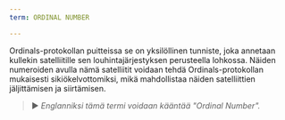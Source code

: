 ```yaml
---
term: ORDINAL NUMBER

---
```

Ordinals-protokollan puitteissa se on yksilöllinen tunniste, joka annetaan kullekin satelliitille sen louhintajärjestyksen perusteella lohkossa. Näiden numeroiden avulla nämä satelliitit voidaan tehdä Ordinals-protokollan mukaisesti sikiökelvottomiksi, mikä mahdollistaa näiden satelliittien jäljittämisen ja siirtämisen.

> ► *Englanniksi tämä termi voidaan kääntää "Ordinal Number".*